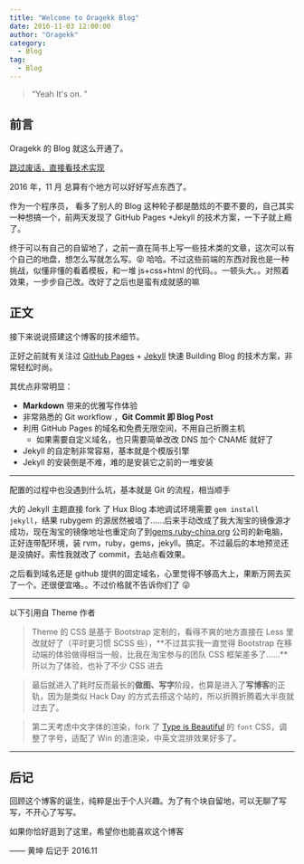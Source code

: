 ```yaml
---
title: "Welcome to Oragekk Blog"
date: 2016-11-03 12:00:00
author: "Oragekk"
category:
  - Blog
tag:
  - Blog
---
```


> “Yeah It's on. ”

## 前言

Oragekk 的 Blog 就这么开通了。

[跳过废话，直接看技术实现 ](#build)

2016 年，11 月 总算有个地方可以好好写点东西了。

作为一个程序员， 看多了别人的 Blog 这种轮子都是酷炫的不要不要的，自己其实一种想搞一个，前两天发现了 GitHub Pages +Jekyll 的技术方案，一下子就上瘾了。

终于可以有自己的自留地了，之前一直在简书上写一些技术类的文章，这次可以有个自己的地盘，想怎么写就怎么写。😝 哈哈。不过这些前端的东西对我也是一种挑战，似懂非懂的看着模板，和一堆 js+css+html 的代码。。一顿头大。。对照着效果，一步步自己改。改好了之后也是蛮有成就感的嘛

## <p id = "build"></p>

## 正文

接下来说说搭建这个博客的技术细节。

正好之前就有关注过 [GitHub Pages](https://pages.github.com/) + [Jekyll](http://jekyllrb.com/) 快速 Building Blog 的技术方案，非常轻松时尚。

其优点非常明显：

- **Markdown** 带来的优雅写作体验
- 非常熟悉的 Git workflow ，**Git Commit 即 Blog Post**
- 利用 GitHub Pages 的域名和免费无限空间，不用自己折腾主机
  - 如果需要自定义域名，也只需要简单改改 DNS 加个 CNAME 就好了
- Jekyll 的自定制非常容易，基本就是个模版引擎
- Jekyll 的安装倒是不难，难的是安装它之前的一堆安装

---

配置的过程中也没遇到什么坑，基本就是 Git 的流程，相当顺手

大的 Jekyll 主题直接 fork 了 Hux Blog
本地调试环境需要 `gem install jekyll`，结果 rubygem 的源居然被墙了……后来手动改成了我大淘宝的镜像源才成功，现在淘宝的镜像地址也重定向了到[gems.ruby-china.org](http://gems.ruby-china.org/) 公司的新电脑，正好连带配环境，装 rvm，ruby，gems，jekyll。搞定。不过最后的本地预览还是没搞好。索性我就改了 commit，去站点看效果。

之后看到域名还是 github 提供的固定域名，心里觉得不够高大上，果断万网去买了一个。还很便宜咯。。不过价格就不告诉你们了 😜

---

以下引用自 Theme 作者

> Theme 的 CSS 是基于 Bootstrap 定制的，看得不爽的地方直接在 Less 里改就好了（平时更习惯 SCSS 些），**不过其实我一直觉得 Bootstrap 在移动端的体验做得相当一般，比我在淘宝参与的团队 CSS 框架差多了……**所以为了体验，也补了不少 CSS 进去

> 最后就进入了耗时反而最长的**做图、写字**阶段，也算是进入了**写博客**的正轨，因为是类似 Hack Day 的方式去搭这个站的，所以折腾折腾着大半夜就过去了。

> 第二天考虑中文字体的渲染，fork 了 [Type is Beautiful](http://www.typeisbeautiful.com/) 的 `font` CSS，调整了字号，适配了 Win 的渣渲染，中英文混排效果好多了。

---

## 后记

回顾这个博客的诞生，纯粹是出于个人兴趣。为了有个块自留地，可以无聊了写写，不开心了写写。

如果你恰好逛到了这里，希望你也能喜欢这个博客

—— 黄坤 后记于 2016.11
